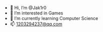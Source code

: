 - 👋 Hi, I’m @Jak1r0
- 👀 I’m interested in Games
- 🌱 I’m currently learning Computer Science
- 📫 1203294237@qq.com

<!---
Jak1r0/Jak1r0 is a ✨ special ✨ repository because its `README.md` (this file) appears on your GitHub profile.
You can click the Preview link to take a look at your changes.
--->
